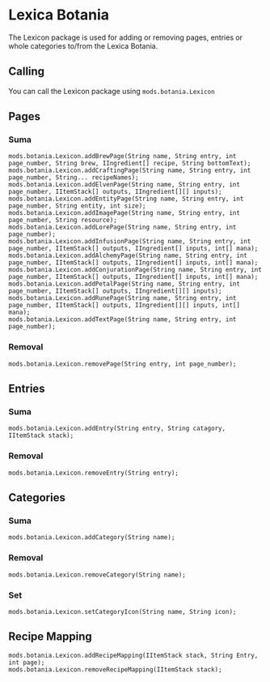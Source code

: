 # Lexica Botania

The Lexicon package is used for adding or removing pages, entries or whole categories to/from the Lexica Botania.

## Calling

You can call the Lexicon package using `mods.botania.Lexicon`

## Pages

### Suma

```zenscript
mods.botania.Lexicon.addBrewPage(String name, String entry, int page_number, String brew, IIngredient[] recipe, String bottomText);
mods.botania.Lexicon.addCraftingPage(String name, String entry, int page_number, String... recipeNames);
mods.botania.Lexicon.addElvenPage(String name, String entry, int page_number, IItemStack[] outputs, IIngredient[][] inputs);
mods.botania.Lexicon.addEntityPage(String name, String entry, int page_number, String entity, int size);
mods.botania.Lexicon.addImagePage(String name, String entry, int page_number, String resource);
mods.botania.Lexicon.addLorePage(String name, String entry, int page_number);
mods.botania.Lexicon.addInfusionPage(String name, String entry, int page_number, IItemStack[] outputs, IIngredient[] inputs, int[] mana);
mods.botania.Lexicon.addAlchemyPage(String name, String entry, int page_number, IItemStack[] outputs, IIngredient[] inputs, int[] mana);
mods.botania.Lexicon.addConjurationPage(String name, String entry, int page_number, IItemStack[] outputs, IIngredient[] inputs, int[] mana);
mods.botania.Lexicon.addPetalPage(String name, String entry, int page_number, IItemStack[] outputs, IIngredient[][] inputs);
mods.botania.Lexicon.addRunePage(String name, String entry, int page_number, IItemStack[] outputs, IIngredient[][] inputs, int[] mana);
mods.botania.Lexicon.addTextPage(String name, String entry, int page_number);
```

### Removal

```zenscript
mods.botania.Lexicon.removePage(String entry, int page_number);
```

## Entries

### Suma

```zenscript
mods.botania.Lexicon.addEntry(String entry, String catagory, IItemStack stack);
```

### Removal

```zenscript
mods.botania.Lexicon.removeEntry(String entry);
```

## Categories

### Suma

```zenscript
mods.botania.Lexicon.addCategory(String name);
```

### Removal

```zenscript
mods.botania.Lexicon.removeCategory(String name);
```

### Set

```zenscript
mods.botania.Lexicon.setCategoryIcon(String name, String icon);
```

## Recipe Mapping

```zenscript
mods.botania.Lexicon.addRecipeMapping(IItemStack stack, String Entry, int page);
mods.botania.Lexicon.removeRecipeMapping(IItemStack stack);
```
